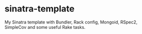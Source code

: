 sinatra-template
================

My Sinatra template with Bundler, Rack config, Mongoid, RSpec2, SimpleCov and some useful Rake tasks.